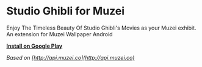 Studio Ghibli for Muzei
======================

Enjoy The Timeless Beauty Of Studio Ghibli's Movies as your Muzei exhibit.
An extension for Muzei Wallpaper Android 

**[Install on Google Play](https://play.google.com/store/apps/details?id=net.ebt.muzei.miyazaki)**

*Based on  [http://api.muzei.co](http://api.muzei.co)*

